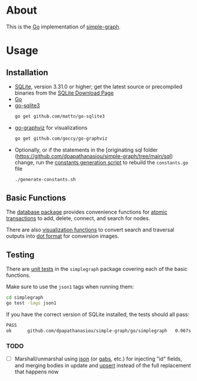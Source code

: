 # About

This is the [Go](https://golang.org/) implementation of [simple-graph](https://github.com/dpapathanasiou/simple-graph).

# Usage

## Installation

* [SQLite](https://www.sqlite.org/), version 3.31.0 or higher; get the latest source or precompiled binaries from the [SQLite Download Page](https://www.sqlite.org/download.html) 
* [Go](https://golang.org/doc/install)
* [go-sqlite3](https://github.com/mattn/go-sqlite3)
  ```sh
  go get github.com/mattn/go-sqlite3
  ```
* [go-graphviz](https://github.com/goccy/go-graphviz) for visualizations
  ```sh
  go get github.com/goccy/go-graphviz
  ```
* Optionally, or if the statements in the [originating sql folder (https://github.com/dpapathanasiou/simple-graph/tree/main/sql) change, run the [constants generation script](generate-constants.sh) to rebuild the `constants.go` file
  ```sh
  ./generate-constants.sh
  ```

## Basic Functions

The [database package](simplegraph/database.go) provides convenience functions for [atomic transactions](https://en.wikipedia.org/wiki/Atomicity_(database_systems)) to add, delete, connect, and search for nodes.

There are also [visualization functions](simplegraph/visualizer.go) to convert search and traversal outputs into [dot format](https://graphviz.org/pdf/dotguide.pdf) for conversion images.

## Testing

There are [unit tests](simplegraph/database_test.go) in the `simplegraph` package covering each of the basic functions.

Make sure to use the `json1` tags when running them:

```sh
cd simplegraph
go test -tags json1
```

If you have the correct version of SQLite installed, the tests should all pass:

```sh
PASS
ok  	github.com/dpapathanasiou/simple-graph/go/simplegraph	0.067s
```

### TODO

- [ ] Marshall/unmarshal using [json](https://golang.org/pkg/encoding/json/) (or [gabs](https://github.com/Jeffail/gabs), etc.) for injecting "id" fields, and merging bodies in update and [upsert](https://en.wiktionary.org/wiki/upsert) instead of the full replacement that happens now